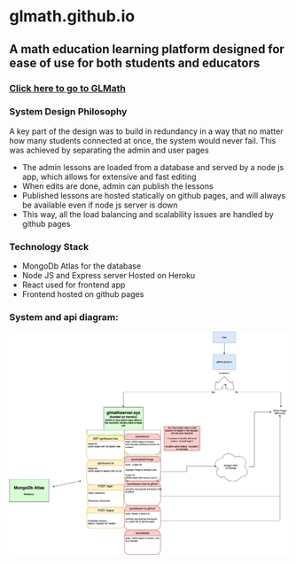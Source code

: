 # glmath.github.io
## A math education learning platform designed for ease of use for both students and educators
### [Click here to go to GLMath](https://glmath.github.io)

### System Design Philosophy
A key part of the design was to build in redundancy in a way that no matter how many students connected at once, the system would never fail. 
This was achieved by separating the admin and user pages
- The admin lessons are loaded from a database and served by a node js app, which allows for extensive and fast editing 
- When edits are done, admin can publish the lessons
- Published lessons are hosted statically on github pages, and will always be available even if node js server is down
- This way, all the load balancing and scalability issues are handled by github pages

### Technology Stack
- MongoDb Atlas for the database
- Node JS and Express server Hosted on Heroku 
- React used for frontend app
- Frontend hosted on github pages


### System and api diagram:
![Api Diagram](apiChart.png)
